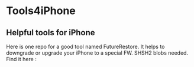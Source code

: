 # Tools4iPhone
<h2>Helpful tools for iPhone</h2>
<p>Here is one repo for a good tool named FutureRestore. It helps to downgrade or upgrade your iPhone to a special FW. SHSH2 blobs needed. Find it here : <https://github.com/tihmstar/futurerestore></https://github.com/tihmstar/futurerestore><p>
